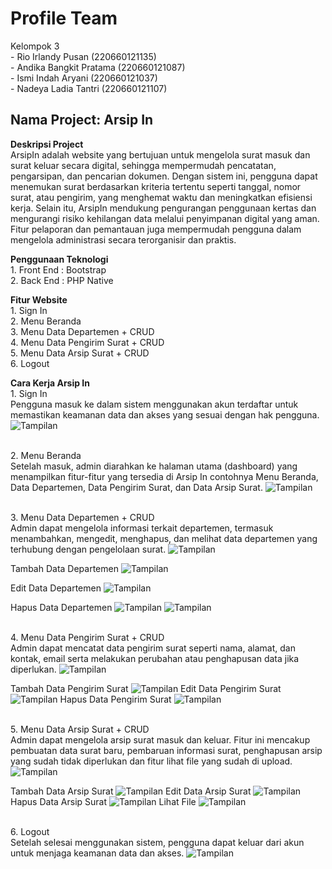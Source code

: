 <h1>Profile Team</h1>
Kelompok 3
<br>- Rio Irlandy Pusan (220660121135)
<br>- Andika Bangkit Pratama (220660121087)
<br>- Ismi Indah Aryani (220660121037)
<br>- Nadeya Ladia Tantri (220660121107)

<h2>Nama Project: Arsip In</h2>

**Deskripsi Project**
<br>ArsipIn adalah website yang bertujuan untuk mengelola surat masuk dan surat keluar secara digital, sehingga mempermudah pencatatan, pengarsipan, dan pencarian dokumen. Dengan sistem ini, pengguna dapat menemukan surat berdasarkan kriteria tertentu seperti tanggal, nomor surat, atau pengirim, yang menghemat waktu dan meningkatkan efisiensi kerja. Selain itu, ArsipIn mendukung pengurangan penggunaan kertas dan mengurangi risiko kehilangan data melalui penyimpanan digital yang aman. Fitur pelaporan dan pemantauan juga mempermudah pengguna dalam mengelola administrasi secara terorganisir dan praktis.

**Penggunaan Teknologi**
<br>1. Front End : Bootstrap
<br>2. Back End : PHP Native

**Fitur Website**
<br>1. Sign In
<br>2. Menu Beranda
<br>3. Menu Data Departemen + CRUD
<br>4. Menu Data Pengirim Surat + CRUD
<br>5. Menu Data Arsip Surat + CRUD
<br>6. Logout

**Cara Kerja Arsip In**
<br>1. Sign In</br>
Pengguna masuk ke dalam sistem menggunakan akun terdaftar untuk memastikan keamanan data dan akses yang sesuai dengan hak pengguna.
![Tampilan](<arsipin/assets/screenshoot/Sign In.png>)

<br>2. Menu Beranda</br>
Setelah masuk, admin diarahkan ke halaman utama (dashboard) yang menampilkan fitur-fitur yang tersedia di Arsip In contohnya Menu Beranda, Data Departemen, Data Pengirim Surat, dan Data Arsip Surat.
![Tampilan](<arsipin/assets/screenshoot/Beranda.png>)

<br>3. Menu Data Departemen + CRUD</br>
Admin dapat mengelola informasi terkait departemen, termasuk menambahkan, mengedit, menghapus, dan melihat data departemen yang terhubung dengan pengelolaan surat.
![Tampilan](<arsipin/assets/screenshoot/Menu Data Departemen.png>)

Tambah Data Departemen
![Tampilan](<arsipin/assets/screenshoot/Tambah Data Departemen.png>)

Edit Data Departemen
![Tampilan](<arsipin/assets/screenshoot/Edit Data Departemen.png>)

Hapus Data Departemen
![Tampilan](<arsipin/assets/screenshoot/Hapus Data Departemen.png>)
![Tampilan](<arsipin/assets/screenshoot/Data Departemen setelah di Hapus.png>)

<br>4. Menu Data Pengirim Surat + CRUD</br>
Admin dapat mencatat data pengirim surat seperti nama, alamat, dan kontak, email serta melakukan perubahan atau penghapusan data jika diperlukan.
![Tampilan](<arsipin/assets/screenshoot/Menu Data Pengirim Surat.png>)

Tambah Data Pengirim Surat
![Tampilan](<arsipin/assets/screenshoot/Tambah Data Pengirim Surat.png>)
Edit Data Pengirim Surat
![Tampilan](<arsipin/assets/screenshoot/Edit Data Pengirim Surat.png>)
Hapus Data Pengirim Surat
![Tampilan](<arsipin/assets/screenshoot/Hapus Data Pengirim Surat.png>)

<br>5. Menu Data Arsip Surat + CRUD</br>
Admin dapat mengelola arsip surat masuk dan keluar. Fitur ini mencakup pembuatan data surat baru, pembaruan informasi surat, penghapusan arsip yang sudah tidak diperlukan dan fitur lihat file yang sudah di upload.
![Tampilan](<arsipin/assets/screenshoot/Menu Data Arsip Surat.png>)

Tambah Data Arsip Surat
![Tampilan](<arsipin/assets/screenshoot/Tambah Data Arsip Surat.png>)
Edit Data Arsip Surat
![Tampilan](<arsipin/assets/screenshoot/Edit Data Arsip Surat.png>)
Hapus Data Arsip Surat
![Tampilan](<arsipin/assets/screenshoot/Hapus Data Arsip Surat.png>)
Lihat File
![Tampilan](<arsipin/assets/screenshoot/Lihat File.png>)

<br>6. Logout</br>
Setelah selesai menggunakan sistem, pengguna dapat keluar dari akun untuk menjaga keamanan data dan akses.
![Tampilan](<arsipin/assets/screenshoot/Pop Up Logout.png>)